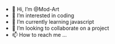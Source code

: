 - 👋 Hi, I’m @Mod-Art
- 👀 I’m interested in coding
- 🌱 I’m currently learning javascript
- 💞️ I’m looking to collaborate on a project
- 📫 How to reach me ...

<!---
Mod-Art/Mod-Art is a ✨ special ✨ repository because its `README.md` (this file) appears on your GitHub profile.
You can click the Preview link to take a look at your changes.
--->
